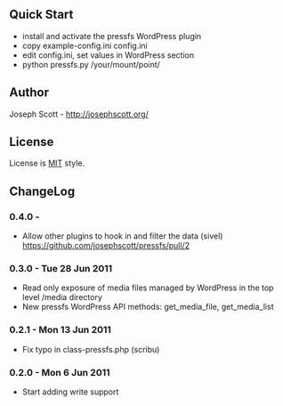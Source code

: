 
## Quick Start

- install and activate the pressfs WordPress plugin
- copy example-config.ini config.ini
- edit config.ini, set values in WordPress section
- python pressfs.py /your/mount/point/

## Author
Joseph Scott - <http://josephscott.org/>

## License

License is <a href="http://www.opensource.org/licenses/mit-license.php">MIT</a> style.

## ChangeLog

### 0.4.0 -
- Allow other plugins to hook in and filter the data (sivel)
  https://github.com/josephscott/pressfs/pull/2

### 0.3.0 - Tue 28 Jun 2011
- Read only exposure of media files managed by WordPress in the top level /media directory
- New pressfs WordPress API methods: get_media_file, get_media_list

### 0.2.1 - Mon 13 Jun 2011
- Fix typo in class-pressfs.php (scribu)

### 0.2.0 - Mon 6 Jun 2011
- Start adding write support
